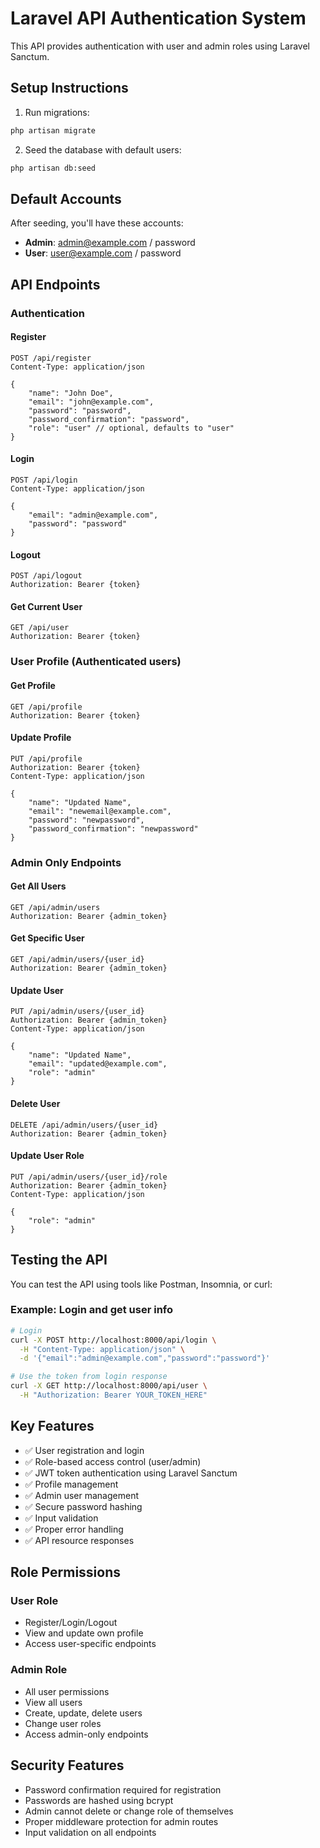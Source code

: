 # Laravel API Authentication System

This API provides authentication with user and admin roles using Laravel Sanctum.

## Setup Instructions

1. Run migrations:
```bash
php artisan migrate
```

2. Seed the database with default users:
```bash
php artisan db:seed
```

## Default Accounts

After seeding, you'll have these accounts:
- **Admin**: admin@example.com / password
- **User**: user@example.com / password

## API Endpoints

### Authentication

#### Register
```
POST /api/register
Content-Type: application/json

{
    "name": "John Doe",
    "email": "john@example.com",
    "password": "password",
    "password_confirmation": "password",
    "role": "user" // optional, defaults to "user"
}
```

#### Login
```
POST /api/login
Content-Type: application/json

{
    "email": "admin@example.com",
    "password": "password"
}
```

#### Logout
```
POST /api/logout
Authorization: Bearer {token}
```

#### Get Current User
```
GET /api/user
Authorization: Bearer {token}
```

### User Profile (Authenticated users)

#### Get Profile
```
GET /api/profile
Authorization: Bearer {token}
```

#### Update Profile
```
PUT /api/profile
Authorization: Bearer {token}
Content-Type: application/json

{
    "name": "Updated Name",
    "email": "newemail@example.com",
    "password": "newpassword",
    "password_confirmation": "newpassword"
}
```

### Admin Only Endpoints

#### Get All Users
```
GET /api/admin/users
Authorization: Bearer {admin_token}
```

#### Get Specific User
```
GET /api/admin/users/{user_id}
Authorization: Bearer {admin_token}
```

#### Update User
```
PUT /api/admin/users/{user_id}
Authorization: Bearer {admin_token}
Content-Type: application/json

{
    "name": "Updated Name",
    "email": "updated@example.com",
    "role": "admin"
}
```

#### Delete User
```
DELETE /api/admin/users/{user_id}
Authorization: Bearer {admin_token}
```

#### Update User Role
```
PUT /api/admin/users/{user_id}/role
Authorization: Bearer {admin_token}
Content-Type: application/json

{
    "role": "admin"
}
```

## Testing the API

You can test the API using tools like Postman, Insomnia, or curl:

### Example: Login and get user info
```bash
# Login
curl -X POST http://localhost:8000/api/login \
  -H "Content-Type: application/json" \
  -d '{"email":"admin@example.com","password":"password"}'

# Use the token from login response
curl -X GET http://localhost:8000/api/user \
  -H "Authorization: Bearer YOUR_TOKEN_HERE"
```

## Key Features

- ✅ User registration and login
- ✅ Role-based access control (user/admin)
- ✅ JWT token authentication using Laravel Sanctum
- ✅ Profile management
- ✅ Admin user management
- ✅ Secure password hashing
- ✅ Input validation
- ✅ Proper error handling
- ✅ API resource responses

## Role Permissions

### User Role
- Register/Login/Logout
- View and update own profile
- Access user-specific endpoints

### Admin Role
- All user permissions
- View all users
- Create, update, delete users
- Change user roles
- Access admin-only endpoints

## Security Features

- Password confirmation required for registration
- Passwords are hashed using bcrypt
- Admin cannot delete or change role of themselves
- Proper middleware protection for admin routes
- Input validation on all endpoints
